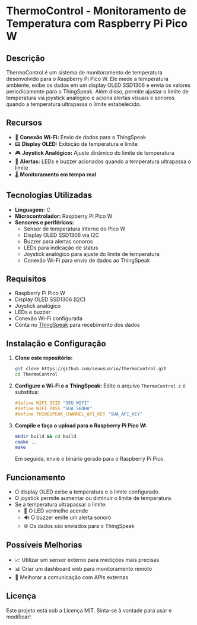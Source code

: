 # ThermoControl - Monitoramento de Temperatura com Raspberry Pi Pico W

## Descrição
ThermoControl é um sistema de monitoramento de temperatura desenvolvido para o Raspberry Pi Pico W. Ele mede a temperatura ambiente, exibe os dados em um display OLED SSD1306 e envia os valores periodicamente para o ThingSpeak. Além disso, permite ajustar o limite de temperatura via joystick analógico e aciona alertas visuais e sonoros quando a temperatura ultrapassa o limite estabelecido.

## Recursos
- 📡 **Conexão Wi-Fi:** Envio de dados para o ThingSpeak
- 📟 **Display OLED:** Exibição de temperatura e limite
- 🎮 **Joystick Analógico:** Ajuste dinâmico do limite de temperatura
- 🚨 **Alertas:** LEDs e buzzer acionados quando a temperatura ultrapassa o limite
- 🌡️ **Monitoramento em tempo real**

## Tecnologias Utilizadas
- **Linguagem:** C
- **Microcontrolador:** Raspberry Pi Pico W
- **Sensores e periféricos:**
  - Sensor de temperatura interno do Pico W
  - Display OLED SSD1306 via I2C
  - Buzzer para alertas sonoros
  - LEDs para indicação de status
  - Joystick analógico para ajuste do limite de temperatura
  - Conexão Wi-Fi para envio de dados ao ThingSpeak

## Requisitos
- Raspberry Pi Pico W
- Display OLED SSD1306 (I2C)
- Joystick analógico
- LEDs e buzzer
- Conexão Wi-Fi configurada
- Conta no [ThingSpeak](https://thingspeak.com/) para recebimento dos dados

## Instalação e Configuração
1. **Clone este repositório:**
   ```bash
   git clone https://github.com/seuusuario/ThermoControl.git
   cd ThermoControl
   ```

2. **Configure o Wi-Fi e o ThingSpeak:**
   Edite o arquivo `ThermoControl.c` e substitua:
   ```c
   #define WIFI_SSID "SEU_WIFI"
   #define WIFI_PASS "SUA_SENHA"
   #define THINGSPEAK_CHANNEL_API_KEY "SUA_API_KEY"
   ```

3. **Compile e faça o upload para o Raspberry Pi Pico W:**
   ```bash
   mkdir build && cd build
   cmake ..
   make
   ```
   Em seguida, envie o binário gerado para o Raspberry Pi Pico.

## Funcionamento
- O display OLED exibe a temperatura e o limite configurado.
- O joystick permite aumentar ou diminuir o limite de temperatura.
- Se a temperatura ultrapassar o limite:
  - 🚨 O LED vermelho acende
  - 🔊 O buzzer emite um alerta sonoro
  - 🌐 Os dados são enviados para o ThingSpeak

## Possíveis Melhorias
- 📈 Utilizar um sensor externo para medições mais precisas
- 📊 Criar um dashboard web para monitoramento remoto
- 📡 Melhorar a comunicação com APIs externas

## Licença
Este projeto está sob a Licença MIT. Sinta-se à vontade para usar e modificar!
